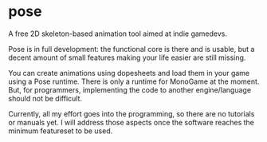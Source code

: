 # pose
A free 2D skeleton-based animation tool aimed at indie gamedevs.

Pose is in full development: the functional core is there and is usable, but a decent amount of small features making your life easier are still missing.

You can create animations using dopesheets and load them in your game using a Pose runtime. There is only a runtime for MonoGame at the moment. But, for programmers, implementing the code to another engine/language should not be difficult.

Currently, all my effort goes into the programming, so there are no tutorials or manuals yet. I will address those aspects once the software reaches the minimum featureset to be used.
